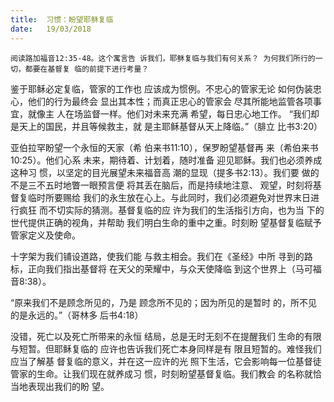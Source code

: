 ```yaml
---
title:  习惯：盼望耶稣复临
date:   19/03/2018
---
```


`阅读路加福音12:35-48。这个寓言告
诉我们，耶稣复临与我们有何关系？
为何我们所行的一切，都要在基督复
临的前提下进行考量？`

鉴于耶稣必定复临，管家的工作也
应该成为惯例。不忠心的管家无论
如何伪装忠心，他们的行为最终会
显出其本性；而真正忠心的管家会
尽其所能地监管各项事宜，就像主
人在场监督一样。他们对未来充满
希望，每日忠心地工作。 “我们却
是天上的国民，并且等候救主，就
是主耶稣基督从天上降临。”（腓立
比书3:20）

亚伯拉罕盼望一个永恒的天家（希
伯来书11:10），保罗盼望基督再
来（希伯来书10:25）。他们心系
未来，期待着、计划着，随时准备
迎见耶稣。我们也必须养成这种习
惯，以坚定的目光展望未来福音高
潮的显现（提多书2:13）。我们要
做的不是三不五时地瞥一眼预言便
将其丢在脑后，而是持续地注意、
观望，时刻将基督复临时所要赐给
我们的永生放在心上。与此同时，我们必须避免对世界末日进行疯狂
而不切实际的猜测。基督复临的应
许为我们的生活指引方向，也为当
下的世代提供正确的视角，并帮助
我们明白生命的重中之重。时刻盼
望基督复临赋予管家定义及使命。

十字架为我们铺设道路，使我们能
与救主相会。我们在《圣经》中所
寻到的路标，正向我们指出基督将
在天父的荣耀中，与众天使降临
到这个世界上（马可福音8:38）。

“原来我们不是顾念所见的，乃是
顾念所不见的；因为所见的是暂时
的，所不见的是永远的。”（哥林多
后书4:18）

没错，死亡以及死亡所带来的永恒
结局，总是无时无刻不在提醒我们
生命的有限与短暂。但耶稣复临的
应许也告诉我们死亡本身同样是有
限且短暂的。难怪我们应当了解基
督复临的意义，并在这一应许的光
照下生活，它会影响每一位基督徒
管家的生命。让我们现在就养成习
惯，时刻盼望基督复临。我们教会
的名称就恰当地表现出我们的盼
望。